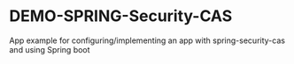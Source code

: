 DEMO-SPRING-Security-CAS
========================

App example for configuring/implementing an app with spring-security-cas and using Spring boot

